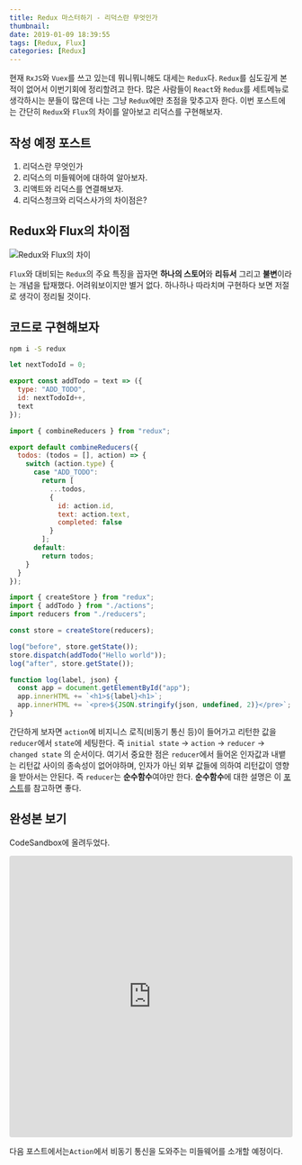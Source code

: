 ```yaml
---
title: Redux 마스터하기 - 리덕스란 무엇인가
thumbnail:
date: 2019-01-09 18:39:55
tags: [Redux, Flux]
categories: [Redux]
---
```


현재 `RxJS`와 `Vuex`를 쓰고 있는데 뭐니뭐니해도 대세는 `Redux`다. `Redux`를 심도깊게 본적이 없어서 이번기회에 정리할려고 한다. 많은 사람들이 `React`와 `Redux`를 세트메뉴로 생각하시는 분들이 많은데 나는 그냥 `Redux`에만 초점을 맞추고자 한다. 이번 포스트에는 간단히 `Redux`와 `Flux`의 차이를 알아보고 리덕스를 구현해보자.

<!-- more -->

## 작성 예정 포스트

1. 리덕스란 무엇인가
2. 리덕스의 미들웨어에 대하여 알아보자.
3. 리액트와 리덕스를 연결해보자.
4. 리덕스청크와 리덕스사가의 차이점은?

## Redux와 Flux의 차이점

![Redux와 Flux의 차이](https://cdn-images-1.medium.com/max/949/1*3lvNEQE4SF6Z1l-680cfSQ.jpeg)

`Flux`와 대비되는 `Redux`의 주요 특징을 꼽자면 **하나의 스토어**와 **리듀서** 그리고 **불변**이라는 개념을 탑재했다. 어려워보이지만 별거 없다. 하나하나 따라치며 구현하다 보면 저절로 생각이 정리될 것이다.

## 코드로 구현해보자

```sh
npm i -S redux
```

```js actions.js
let nextTodoId = 0;

export const addTodo = text => ({
  type: "ADD_TODO",
  id: nextTodoId++,
  text
});
```

```js reducers.js
import { combineReducers } from "redux";

export default combineReducers({
  todos: (todos = [], action) => {
    switch (action.type) {
      case "ADD_TODO":
        return [
          ...todos,
          {
            id: action.id,
            text: action.text,
            completed: false
          }
        ];
      default:
        return todos;
    }
  }
});
```

```js index.js
import { createStore } from "redux";
import { addTodo } from "./actions";
import reducers from "./reducers";

const store = createStore(reducers);

log("before", store.getState());
store.dispatch(addTodo("Hello world"));
log("after", store.getState());

function log(label, json) {
  const app = document.getElementById("app");
  app.innerHTML += `<h1>${label}<h1>`;
  app.innerHTML += `<pre>${JSON.stringify(json, undefined, 2)}</pre>`;
}
```

간단하게 보자면 `action`에 비지니스 로직(비동기 통신 등)이 들어가고 리턴한 값을 `reducer`에서 `state`에 세팅한다.
즉 `initial state` -> `action` -> `reducer` -> `changed state` 의 순서이다. 여기서 중요한 점은 `reducer`에서 들어온 인자값과 내뱉는 리턴값 사이의 종속성이 없어야하며, 인자가 아닌 외부 값들에 의하여 리턴값이 영향을 받아서는 안된다.
즉 `reducer`는 **순수함수**여야만 한다. **순수함수**에 대한 설명은 이 [포스트](https://ddalpange.github.io/2017/10/03/js-pureFunc/)를 참고하면 좋다.

## 완성본 보기

CodeSandbox에 올려두었다.

<iframe src="https://codesandbox.io/embed/7jm4xr7lv6" style="width:100%; height:500px; border:0; border-radius: 4px; overflow:hidden;" sandbox="allow-modals allow-forms allow-popups allow-scripts allow-same-origin"></iframe>

다음 포스트에서는`Action`에서 비동기 통신을 도와주는 미들웨어를 소개할 예정이다.
